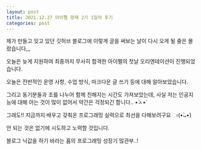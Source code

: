 ```yaml
---
layout: post
title: 2021.12.27 아이펠 양재 2기 1일차 후기
categories: post
---
```


제가 만들고 잊고 있던 깃허브 블로그에 이렇게 글을 써보는 날이 다시 오게 될 줄은 몰랐습니다,,,

오늘은 늦게 지원하여 최종까지 무사히 합격한 아이펠의 첫날 오리엔테이션이 진행되었습니다.

오늘은 전반적인 운영 사항, 수업 방식, 마크다운 글 쓰기 등에 대해 알아보았습니다.

그리고 동기분들과 조를 나누어 함께 친해지는 시간도 가져보았는데, 사실 저는 인공지능에 대해 아는 것이 많이 없어서 약간은 걱정되긴 합니다.. •̀ㅅ•́

그래도!! 지금까지 배우고 갖춰온 프로그래밍 실력으로 최선을 다해보려구요 ೕ(•̀ᴗ•́)

안 되는 것은 없기에 시도하고 노력할 것입니다.

블로그 닉값을 하기 바라는 횸의 프로그래밍 성장기 많관부..!